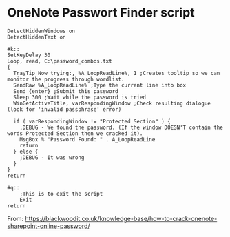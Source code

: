 # OneNote Passwort Finder script

```
DetectHiddenWindows on
DetectHiddenText on

#k::
SetKeyDelay 30
Loop, read, C:\password_combos.txt
{
  TrayTip Now trying:, %A_LoopReadLine%, 1 ;Creates tooltip so we can monitor the progress through wordlist.
  SendRaw %A_LoopReadLine% ;Type the current line into box
  Send {enter} ;Submit this password
  Sleep 300 ;Wait while the password is tried
  WinGetActiveTitle, varRespondingWindow ;Check resulting dialogue (look for 'invalid passphrase' error)
  
  if ( varRespondingWindow != "Protected Section" ) {
    ;DEBUG - We found the password. (If the window DOESN'T contain the words Protected Section then we cracked it).
	MsgBox % "Password Found: " . A_LoopReadLine
	return
  } else {
    ;DEBUG - It was wrong 
  }
}
return

#q::
	;This is to exit the script
	Exit
return
```

From: https://blackwoodit.co.uk/knowledge-base/how-to-crack-onenote-sharepoint-online-password/
